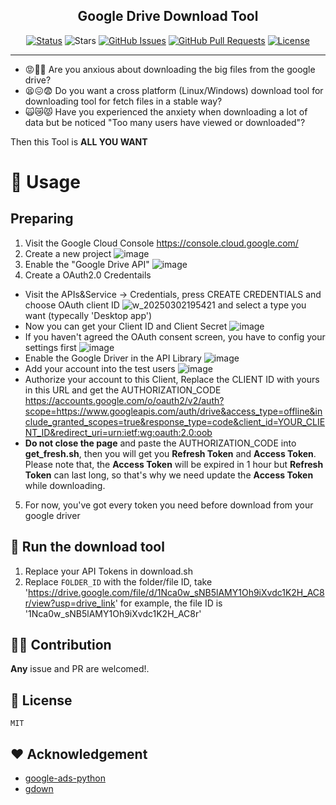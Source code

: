 <h2 align="center"> Google Drive Download Tool
</h2>

<div align="center">

[![Status](https://img.shields.io/badge/status-active-success.svg)]()
![Stars](https://img.shields.io/github/stars/phhandong/Google_Drive_Download?style=flat)
[![GitHub Issues](https://img.shields.io/github/issues/phhandong/Google_Drive_Download)](https://github.com/phhandong/Google_Drive_Download/issues)
[![GitHub Pull Requests](https://img.shields.io/github/issues-pr/phhandong/Google_Drive_Download)](https://github.com/phhandong/Google_Drive_Download/pulls)
[![License](https://img.shields.io/github/license/phhandong/Google_Drive_Download)](/LICENSE)

</div>

---

- 😡🤬🥵 Are you anxious about downloading the big files from the google drive?
- 😫😖😨 Do you want a cross platform (Linux/Windows) download tool for downloading tool for fetch files in a stable way?
- 🙀😿😾 Have you experienced the anxiety when downloading a lot of data but be noticed "Too many users have viewed or downloaded"?

Then this Tool is **ALL YOU WANT**

# 🔧 Usage

## Preparing

1. Visit the Google Cloud Console https://console.cloud.google.com/
2. Create a new project ![image](https://github.com/user-attachments/assets/7505b31e-957a-4560-9bcb-15d435d576d7)
3. Enable the "Google Drive API" ![image](https://github.com/user-attachments/assets/84ed6bcc-4328-4add-8ec6-8f251be15da1)
4. Create a OAuth2.0 Credentails

- Visit the APIs&Service -> Credentials, press CREATE CREDENTIALS and choose OAuth client ID ![w_20250302195421](https://github.com/user-attachments/assets/c106e795-3819-42d2-9e19-faf8558c4fca)
  and select a type you want (typecally 'Desktop app')
- Now you can get your Client ID and Client Secret ![image](https://github.com/user-attachments/assets/4b650cbe-ffeb-4567-87b0-4aa736f0f1ee)
- If you haven't agreed the OAuth consent screen, you have to config your settings first ![image](https://github.com/user-attachments/assets/51d65e87-78c1-4d80-b6be-b76167283eb1)
- Enable the Google Driver in the API Library ![image](https://github.com/user-attachments/assets/e9c9bedb-b49f-4ad2-b734-3ae468e3b5c7)
- Add your account into the test users ![image](https://github.com/user-attachments/assets/d50f9916-4246-4c1d-b184-6fb324ae808b)
- Authorize your account to this Client, Replace the CLIENT ID with yours in this URL and get the AUTHORIZATION_CODE https://accounts.google.com/o/oauth2/v2/auth?scope=https://www.googleapis.com/auth/drive&access_type=offline&include_granted_scopes=true&response_type=code&client_id=YOUR_CLIENT_ID&redirect_uri=urn:ietf:wg:oauth:2.0:oob
- **Do not close the page** and paste the AUTHORIZATION_CODE into **get_fresh.sh**, then you will get you **Refresh Token** and **Access Token**. Please note that, the **Access Token** will be expired in 1 hour but **Refresh Token** can last long, so that's why we need update the **Access Token** while downloading.

5. For now, you've got every token you need before download from your google driver

## 🚀 Run the download tool

1. Replace your API Tokens in download.sh
2. Replace `FOLDER_ID` with the folder/file ID, take 'https://drive.google.com/file/d/1Nca0w_sNB5lAMY1Oh9iXvdc1K2H_AC8r/view?usp=drive_link' for example, the file ID is '1Nca0w_sNB5lAMY1Oh9iXvdc1K2H_AC8r'

## 👯‍♂️ Contribution

**Any** issue and PR are welcomed!.

## 📃 License

`MIT`

## ❤️ Acknowledgement

- [google-ads-python](https://github.com/googleads/google-ads-python)
- [gdown](https://github.com/wkentaro/gdown)
